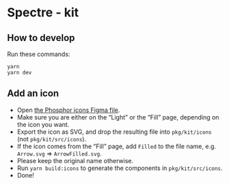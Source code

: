 # Spectre - kit

## How to develop

Run these commands:

```
yarn
yarn dev
```

## Add an icon

- Open [the Phosphor icons Figma file](https://www.figma.com/file/pAC9K7G8UWkBCt6lq99Pi5/Phosphor-Icons-(Community)?node-id=3%3A2).
- Make sure you are either on the “Light” or the “Fill” page, depending on the icon you want.
- Export the icon as SVG, and drop the resulting file into `pkg/kit/icons` (not `pkg/kit/src/icons`).
- If the icon comes from the “Fill” page, add `Filled` to the file name, e.g. `Arrow.svg` => `ArrowFilled.svg`.
- Please keep the original name otherwise.
- Run `yarn build:icons` to generate the components in `pkg/kit/src/icons`.
- Done!
